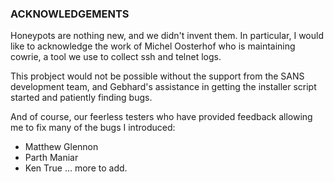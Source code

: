 ### ACKNOWLEDGEMENTS ###

Honeypots are nothing new, and we didn't invent them. In particular, I would like to 
acknowledge the work of Michel Oosterhof who is maintaining cowrie, a tool we use to
collect ssh and telnet logs.

This probject would not be possible without the support from the SANS development team, and Gebhard's assistance in getting the installer script started and patiently finding bugs.

And of course, our feerless testers who have provided feedback allowing me to fix many of the
bugs I introduced:

* Matthew Glennon
* Parth Maniar
* Ken True
... more to add.
